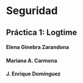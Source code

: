 # Seguridad
## Práctica 1: Logtime
#### Elena Ginebra Zarandona
#### Mariana A. Carmona
#### J. Enrique Domínguez
